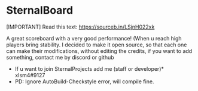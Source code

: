 # SternalBoard
[IMPORTANT]
Read this text: https://sourceb.in/LSjnH022xk

A great scoreboard with a very good performance!
(When u reach high players bring stability.
I decided to make it open source, so that each one can make their modifications, without editing the credits, if you want to add something, contact me by discord or github
* If u want to join SternalProjects add me (staff or developer)* xIsm4#9127
* PD: Ignore AutoBuild-Checkstyle error, will compile fine.
